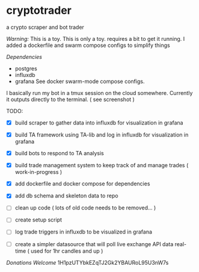 # cryptotrader
a crypto scraper and bot trader

*Warning:* This is a toy. This is only a toy. 
requires a bit to get it running. I added a dockerfile and swarm compose configs to simplify things

*Dependencies*
- postgres
- influxdb
- grafana
See docker swarm-mode compose configs.

I basically run my bot in a tmux session on the cloud somewhere. Currently it outputs directly to the terminal. 
( see screenshot )

TODO:
- [x] build scraper to gather data into influxdb for visualization in grafana
- [x] build TA framework using TA-lib and log in influxdb for visualization in grafana
- [x] build bots to respond to TA analysis
- [x] build trade management system to keep track of and manage trades ( work-in-progress )
- [x] add dockerfile and docker compose for dependencies
- [x] add db schema and skeleton data to repo
- [ ] clean up code ( lots of old code needs to be removed... )
- [ ] create setup script
- [ ] log trade triggers in influxdb to be visualized in grafana
- [ ] create a simpler datasource that will poll live exchange API data real-time ( used for 1hr candles and up )


*Donations Welcome*
1H1pzUTYbkEZqTJ2Gk2YBAURoL95U3nW7s
